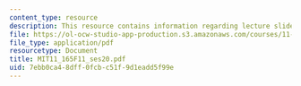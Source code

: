 ```yaml
---
content_type: resource
description: This resource contains information regarding lecture slides.
file: https://ol-ocw-studio-app-production.s3.amazonaws.com/courses/11-165-infrastructure-and-energy-technology-challenges-fall-2011/7ebb0ca48dff0fcbc51f9d1eadd5f99e_MIT11_165F11_ses20.pdf
file_type: application/pdf
resourcetype: Document
title: MIT11_165F11_ses20.pdf
uid: 7ebb0ca4-8dff-0fcb-c51f-9d1eadd5f99e
---
```

